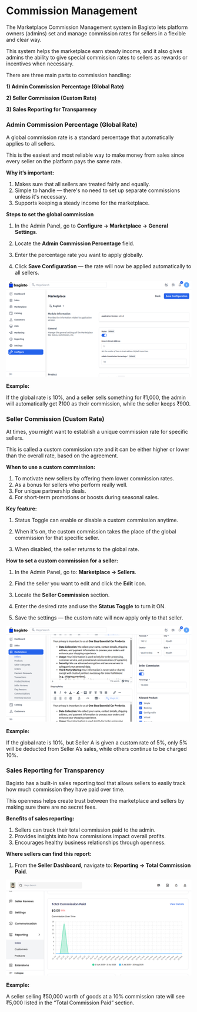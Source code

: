 # Commission Management

The Marketplace Commission Management system in Bagisto lets platform owners (admins) set and manage commission rates for sellers in a flexible and clear way.

This system helps the marketplace earn steady income, and it also gives admins the ability to give special commission rates to sellers as rewards or incentives when necessary.

There are three main parts to commission handling:

**1) Admin Commission Percentage (Global Rate)**

**2) Seller Commission (Custom Rate)**

**3) Sales Reporting for Transparency**

### Admin Commission Percentage (Global Rate)

A global commission rate is a standard percentage that automatically applies to all sellers.

This is the easiest and most reliable way to make money from sales since every seller on the platform pays the same rate.

**Why it’s important:**

1) Makes sure that all sellers are treated fairly and equally.
2) Simple to handle — there's no need to set up separate commissions unless it's necessary.
3) Supports keeping a steady income for the marketplace.

**Steps to set the global commission**

1) In the Admin Panel, go to **Configure → Marketplace → General Settings**.

2) Locate the **Admin Commission Percentage** field.

3) Enter the percentage rate you want to apply globally.

4) Click **Save Configuration** — the rate will now be applied automatically to all sellers.

![Template](../../assets/2.2.0/images/MultiVendorMarketplace/configure_commission.png)

**Example:**

If the global rate is 10%, and a seller sells something for ₹1,000, the admin will automatically get ₹100 as their commission, while the seller keeps ₹900.

### Seller Commission (Custom Rate)

At times, you might want to establish a unique commission rate for specific sellers.


This is called a custom commission rate and it can be either higher or lower than the overall rate, based on the agreement.

**When to use a custom commission:**

1) To motivate new sellers by offering them lower commission rates.
2) As a bonus for sellers who perform really well.
3) For unique partnership deals.
4) For short-term promotions or boosts during seasonal sales.

**Key feature:**

1) Status Toggle can enable or disable a custom commission anytime.

2) When it's on, the custom commission takes the place of the global commission for that specific seller.

3) When disabled, the seller returns to the global rate.

**How to set a custom commission for a seller:**

1) In the Admin Panel, go to: **Marketplace → Sellers**.

2) Find the seller you want to edit and click the **Edit** icon.

3) Locate the **Seller Commission** section.

4) Enter the desired rate and use the **Status Toggle** to turn it ON.

5) Save the settings — the custom rate will now apply only to that seller.

![Template](../../assets/2.2.0/images/MultiVendorMarketplace/seller_commission.png)

**Example:**

If the global rate is 10%, but Seller A is given a custom rate of 5%, only 5% will be deducted from Seller A’s sales, while others continue to be charged 10%.

### Sales Reporting for Transparency

Bagisto has a built-in sales reporting tool that allows sellers to easily track how much commission they have paid over time.

This openness helps create trust between the marketplace and sellers by making sure there are no secret fees.

**Benefits of sales reporting:**

1) Sellers can track their total commission paid to the admin.
2) Provides insights into how commissions impact overall profits.
3) Encourages healthy business relationships through openness.

**Where sellers can find this report:**

1) From the **Seller Dashboard**, navigate to: **Reporting → Total Commission Paid**.

![Template](../../assets/2.2.0/images/MultiVendorMarketplace/total_commission_paid_reporting.png)

**Example:**

A seller selling ₹50,000 worth of goods at a 10% commission rate will see ₹5,000 listed in the “Total Commission Paid” section.


